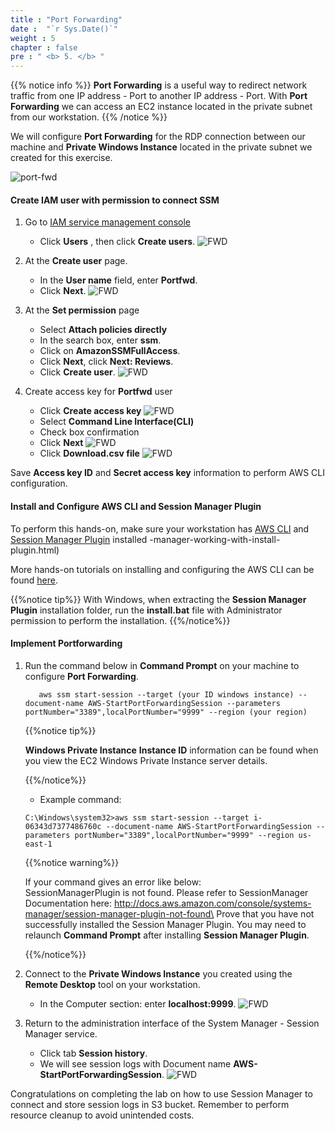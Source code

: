 ```yaml
---
title : "Port Forwarding"
date :  "`r Sys.Date()`" 
weight : 5 
chapter : false
pre : " <b> 5. </b> "
---
```


{{% notice info %}}
**Port Forwarding** is a useful way to redirect network traffic from one IP address - Port to another IP address - Port. With **Port Forwarding** we can access an EC2 instance located in the private subnet from our workstation.
{{% /notice %}}

We will configure **Port Forwarding** for the RDP connection between our machine and **Private Windows Instance** located in the private subnet we created for this exercise.

![port-fwd](/images/arc-04.png) 

#### Create IAM user with permission to connect SSM

1. Go to [IAM service management console](https://console.aws.amazon.com/iamv2/home)
   - Click **Users** , then click **Create users**.
![FWD](/images/2/74.png)

2. At the **Create user** page.
   - In the **User name** field, enter **Portfwd**.
   - Click **Next**.
![FWD](/images/2/75.png)

3. At the **Set permission** page
   - Select **Attach policies directly**
   - In the search box, enter **ssm**.
   - Click on **AmazonSSMFullAccess**.
   - Click **Next**, click **Next: Reviews**.
   - Click **Create user**.
![FWD](/images/2/76.png)
4. Create access key for **Portfwd** user 
   - Click **Create access key**
   ![FWD](/images/2/77.png)
   - Select **Command Line Interface(CLI)**
   - Check box confirmation
   - Click **Next**
![FWD](/images/2/78.png)
   - Click **Download.csv file**
![FWD](/images/2/79.png)

Save **Access key ID** and **Secret access key** information to perform AWS CLI configuration.
#### Install and Configure AWS CLI and Session Manager Plugin
  
To perform this hands-on, make sure your workstation has [AWS CLI]() and [Session Manager Plugin](https://docs.aws.amazon.com/systems-manager/latest/userguide/session) installed -manager-working-with-install-plugin.html)

More hands-on tutorials on installing and configuring the AWS CLI can be found [here](https://000011.awsstudygroup.com/).

{{%notice tip%}}
With Windows, when extracting the **Session Manager Plugin** installation folder, run the **install.bat** file with Administrator permission to perform the installation.
{{%/notice%}}

#### Implement Portforwarding

1. Run the command below in **Command Prompt** on your machine to configure **Port Forwarding**.
   ```
      aws ssm start-session --target (your ID windows instance) --document-name AWS-StartPortForwardingSession --parameters portNumber="3389",localPortNumber="9999" --region (your region)
   ```
   {{%notice tip%}}

   **Windows Private Instance** **Instance ID** information can be found when you view the EC2 Windows Private Instance server details.

   {{%/notice%}}

   - Example command:
   ```
   C:\Windows\system32>aws ssm start-session --target i-06343d7377486760c --document-name AWS-StartPortForwardingSession --parameters portNumber="3389",localPortNumber="9999" --region us-east-1
   ```

   {{%notice warning%}}

   If your command gives an error like below: \
   SessionManagerPlugin is not found. Please refer to SessionManager Documentation here: http://docs.aws.amazon.com/console/systems-manager/session-manager-plugin-not-found\
   Prove that you have not successfully installed the Session Manager Plugin. You may need to relaunch **Command Prompt** after installing **Session Manager Plugin**.

   {{%/notice%}}

2. Connect to the **Private Windows Instance** you created using the **Remote Desktop** tool on your workstation.
   - In the Computer section: enter **localhost:9999**.
![FWD](/images/2/80.png)

3. Return to the administration interface of the System Manager - Session Manager service.
   - Click tab **Session history**.
   - We will see session logs with Document name **AWS-StartPortForwardingSession**.
![FWD](/images/2/81.png)


Congratulations on completing the lab on how to use Session Manager to connect and store session logs in S3 bucket. Remember to perform resource cleanup to avoid unintended costs.
